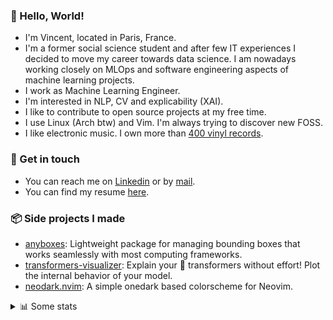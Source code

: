 ### 👋 Hello, World!

- I'm Vincent, located in Paris, France.
- I'm a former social science student and after few IT experiences I decided to move my career towards data science. I am nowadays working closely on MLOps and software engineering aspects of machine learning projects.
- I work as Machine Learning Engineer.
- I'm interested in NLP, CV and explicability (XAI).
- I like to contribute to open source projects at my free time.
- I use Linux (Arch btw) and Vim. I'm always trying to discover new FOSS.
- I like electronic music. I own more than [400 vinyl records](https://www.discogs.com/user/Voigt_Kampff/collection).

### 🔗 Get in touch

- You can reach me on [Linkedin](https://www.linkedin.com/in/vincent-duchauffour-3a9641155/) or by [mail](mailto:vincent.duchauffour@proton.me).
- You can find my resume [here](https://raw.githubusercontent.com/VDuchauffour/resume/main/resume.pdf).

### 📦 Side projects I made

- [anyboxes](https://github.com/VDuchauffour/anyboxes): Lightweight package for managing bounding boxes that works seamlessly with most computing frameworks.
- [transformers-visualizer](https://github.com/VDuchauffour/transformers-visualizer): Explain your 🤗 transformers without effort! Plot the internal behavior of your model. 
- [neodark.nvim](https://github.com/VDuchauffour/neodark.nvim): A simple onedark based colorscheme for Neovim.

<details><summary>📊 Some stats</summary>  
  
<p align="center">
  <img alt="VDuchauffour's github stats" src="https://github-readme-stats.vercel.app/api?username=VDuchauffour&include_all_commits=true&show_icons=true&theme=react"/>
  <br />
  <img alt="VDuchauffour's streak stats" src="https://streak-stats.demolab.com?user=VDuchauffour&theme=react"/>
  <br />
  <img alt="VDuchauffour's language stats" src="https://github-readme-stats.vercel.app/api/top-langs/?username=VDuchauffour&count_private=true&include_all_commits=true&show_icons=true&layout=compact&theme=react"/>
  <!--   <br />
  <img alt="VDuchauffour's Wakatime stats" src="https://github-readme-stats.vercel.app/api/wakatime?username=VDuchauffour&theme=react"/> -->
</p>

#### 🧭 Wakatime stats
<!--START_SECTION:waka-->
![Code Time](http://img.shields.io/badge/Code%20Time-803%20hrs%2045%20mins-blue)

![Lines of code](https://img.shields.io/badge/From%20Hello%20World%20I%27ve%20Written-61.7%20thousand%20lines%20of%20code-blue)

**🐱 My GitHub Data** 

> 📦 43.4 kB Used in GitHub's Storage 
 > 
> 🏆 1,579 Contributions in the Year 2023
 > 
> 🚫 Not Opted to Hire
 > 
> 📜 8 Public Repositories 
 > 
> 🔑 1 Private Repositories 
 > 
**I'm a Night 🦉** 

```text
🌞 Morning                38 commits          █░░░░░░░░░░░░░░░░░░░░░░░░   05.96 % 
🌆 Daytime                233 commits         █████████░░░░░░░░░░░░░░░░   36.52 % 
🌃 Evening                208 commits         ████████░░░░░░░░░░░░░░░░░   32.60 % 
🌙 Night                  159 commits         ██████░░░░░░░░░░░░░░░░░░░   24.92 % 
```
📅 **I'm Most Productive on Wednesday** 

```text
Monday                   137 commits         █████░░░░░░░░░░░░░░░░░░░░   21.47 % 
Tuesday                  61 commits          ██░░░░░░░░░░░░░░░░░░░░░░░   09.56 % 
Wednesday                156 commits         ██████░░░░░░░░░░░░░░░░░░░   24.45 % 
Thursday                 122 commits         █████░░░░░░░░░░░░░░░░░░░░   19.12 % 
Friday                   76 commits          ███░░░░░░░░░░░░░░░░░░░░░░   11.91 % 
Saturday                 20 commits          █░░░░░░░░░░░░░░░░░░░░░░░░   03.13 % 
Sunday                   66 commits          ███░░░░░░░░░░░░░░░░░░░░░░   10.34 % 
```


📊 **This Week I Spent My Time On** 

```text
💬 Programming Languages: 
Text                     4 hrs 35 mins       ███████░░░░░░░░░░░░░░░░░░   29.42 % 
C++                      3 hrs 53 mins       ██████░░░░░░░░░░░░░░░░░░░   24.96 % 
YAML                     1 hr 49 mins        ███░░░░░░░░░░░░░░░░░░░░░░   11.69 % 
Diff                     1 hr 44 mins        ███░░░░░░░░░░░░░░░░░░░░░░   11.12 % 
XML                      1 hr 3 mins         ██░░░░░░░░░░░░░░░░░░░░░░░   06.76 % 
```


 Last Updated on 17/08/2023 00:32:35 UTC
<!--END_SECTION:waka-->
</details>
